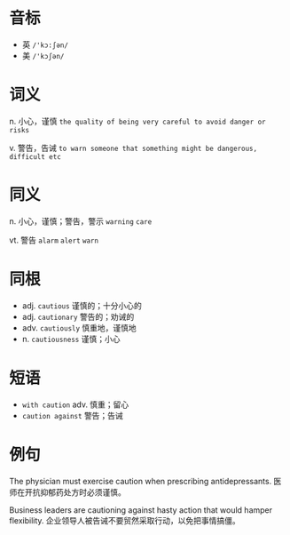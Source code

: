 # 音标

- 英 `/'kɔ:ʃən/`
- 美 `/'kɔʃən/`

# 词义

n. 小心，谨慎
`the quality of being very careful to avoid danger or risks`

v. 警告，告诫
`to warn someone that something might be dangerous, difficult etc`

# 同义

n. 小心，谨慎；警告，警示
`warning` `care`

vt. 警告
`alarm` `alert` `warn`

# 同根

- adj. `cautious` 谨慎的；十分小心的
- adj. `cautionary` 警告的；劝诫的
- adv. `cautiously` 慎重地，谨慎地
- n. `cautiousness` 谨慎；小心

# 短语

- `with caution` adv. 慎重；留心
- `caution against` 警告；告诫

# 例句

The physician must exercise caution when prescribing antidepressants.
医师在开抗抑郁药处方时必须谨慎。

Business leaders are cautioning against hasty action that would hamper flexibility.
企业领导人被告诫不要贸然采取行动，以免把事情搞僵。


